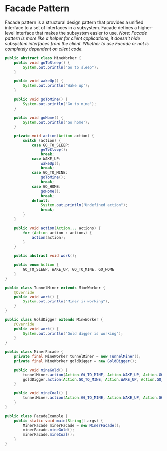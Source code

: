 # Facade Pattern

Facade pattern is a structural design pattern that provides a unified interface to a set of interfaces in a subsystem. Facade defines a higher-level interface that makes the subsystem easier to use.
*Note: Facade pattern is more like a helper for client applications, it doesn't hide subsystem interfaces from the client. Whether to use Facade or not is completely dependent on client code.*

```java
public abstract class MineWorker {
    public void goToSleep() {
        System.out.println("Go to sleep");
    }

    public void wakeUp() {
        System.out.println("Wake up");
    }

    public void goToMine() {
        System.out.println("Go to mine");
    }

    public void goHome() {
        System.out.println("Go home");
    }

    private void action(Action action) {
        switch (action) {
            case GO_TO_SLEEP:
                goToSleep();
                break;
            case WAKE_UP:
                wakeUp();
                break;
            case GO_TO_MINE:
                goToMine();
                break;
            case GO_HOME:
                goHome();
                break;
            default:
                System.out.println("Undefined action");
                break;
        }
    }

    public void action(Action... actions) {
        for (Action action : actions) {
            action(action);
        }
    }

    public abstract void work();

    public enum Action {
        GO_TO_SLEEP, WAKE_UP, GO_TO_MINE, GO_HOME
    }
}
```

```java
public class TunnelMiner extends MineWorker {
    @Override
    public void work() {
        System.out.println("Miner is working");
    }
}

public class GoldDigger extends MineWorker {
    @Override
    public void work() {
        System.out.println("Gold digger is working");
    }
}
```

```java
public class MinerFacade {
    private final MineWorker tunnelMiner = new TunnelMiner();
    private final MineWorker goldDigger = new GoldDigger();

    public void mineGold() {
        tunnelMiner.action(Action.GO_TO_MINE, Action.WAKE_UP, Action.GO_HOME);
        goldDigger.action(Action.GO_TO_MINE, Action.WAKE_UP, Action.GO_HOME);
    }

    public void mineCoal() {
        tunnelMiner.action(Action.GO_TO_MINE, Action.WAKE_UP, Action.GO_HOME);
    }
}
```

```java
public class FacadeExample {
    public static void main(String[] args) {
        MinerFacade minerFacade = new MinerFacade();
        minerFacade.mineGold();
        minerFacade.mineCoal();
    }
}
```